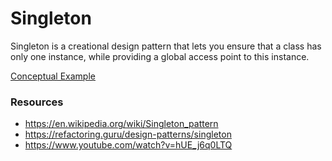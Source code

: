 # Singleton

Singleton is a creational design pattern that lets you ensure that a class has only one instance, while providing a global access point to this instance.

[Conceptual Example](examples/conceptual.ts)

### Resources

- https://en.wikipedia.org/wiki/Singleton_pattern
- https://refactoring.guru/design-patterns/singleton
- https://www.youtube.com/watch?v=hUE_j6q0LTQ
